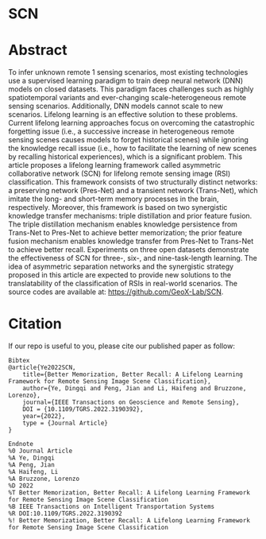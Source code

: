 # SCN

# Abstract
To infer unknown remote 1 sensing scenarios, most existing technologies use a supervised learning paradigm to train deep neural network (DNN) models on closed datasets. This paradigm faces challenges such as highly spatiotemporal variants and ever-changing scale-heterogeneous remote sensing scenarios. Additionally, DNN models cannot scale to new scenarios. Lifelong learning is an effective solution to these problems. Current lifelong learning approaches focus on overcoming the catastrophic forgetting issue (i.e., a successive increase in heterogeneous remote sensing scenes causes models to forget historical scenes) while ignoring the knowledge recall issue (i.e., how to facilitate the learning of new scenes by recalling historical experiences), which is a significant problem. This article proposes a lifelong learning framework called asymmetric collaborative network (SCN) for lifelong remote sensing image (RSI) classification. This framework consists of two structurally distinct networks: a preserving network (Pres-Net) and a transient network (Trans-Net), which imitate the long- and short-term memory processes in the brain, respectively. Moreover, this framework is based on two synergistic knowledge transfer mechanisms: triple distillation and prior feature fusion. The triple distillation mechanism enables knowledge persistence from Trans-Net to Pres-Net to achieve better memorization; the prior feature fusion mechanism enables knowledge transfer from Pres-Net to Trans-Net to achieve better recall. Experiments on three open datasets demonstrate the effectiveness of SCN for three-, six-, and nine-task-length learning. The idea of asymmetric separation networks and the synergistic strategy proposed in this article are expected to provide new solutions to the translatability of the classification of RSIs in real-world scenarios. The source codes are available at: https://github.com/GeoX-Lab/SCN.


# Citation
If our repo is useful to you, please cite our published paper as follow:

```
Bibtex
@article{Ye2022SCN,
    title={Better Memorization, Better Recall: A Lifelong Learning Framework for Remote Sensing Image Scene Classification},
    author={Ye, Dingqi and Peng, Jian and Li, Haifeng and Bruzzone, Lorenzo},   
    journal={IEEE Transactions on Geoscience and Remote Sensing},
    DOI = {10.1109/TGRS.2022.3190392},
    year={2022},
    type = {Journal Article}
}

Endnote
%0 Journal Article
%A Ye, Dingqi
%A Peng, Jian
%A Haifeng, Li
%A Bruzzone, Lorenzo
%D 2022
%T Better Memorization, Better Recall: A Lifelong Learning Framework for Remote Sensing Image Scene Classification
%B IEEE Transactions on Intelligent Transportation Systems
%R DOI:10.1109/TGRS.2022.3190392
%! Better Memorization, Better Recall: A Lifelong Learning Framework for Remote Sensing Image Scene Classification
```
